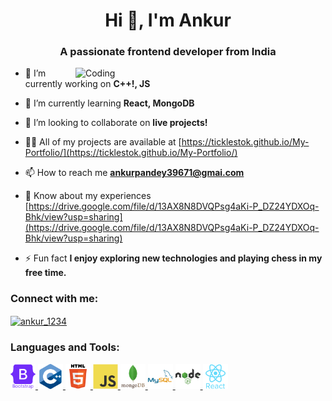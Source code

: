 <h1 align="center">Hi 👋, I'm Ankur</h1>
<h3 align="center">A passionate frontend developer from India</h3>

<img align="right" alt="Coding " width="400" 
  src="https://cdn.dribbble.com/users/1162077/screenshots/3848914/programmer.gif"> 




- 🔭 I’m currently working on **C++!, JS**

- 🌱 I’m currently learning **React, MongoDB**

- 👯 I’m looking to collaborate on **live projects!**

- 👨‍💻 All of my projects are available at [https://ticklestok.github.io/My-Portfolio/](https://ticklestok.github.io/My-Portfolio/)

- 📫 How to reach me **ankurpandey39671@gmai.com**

- 📄 Know about my experiences [https://drive.google.com/file/d/13AX8N8DVQPsg4aKi-P_DZ24YDXOq-Bhk/view?usp=sharing](https://drive.google.com/file/d/13AX8N8DVQPsg4aKi-P_DZ24YDXOq-Bhk/view?usp=sharing)

- ⚡ Fun fact **I enjoy exploring new technologies and playing chess in my free time.**

<h3 align="left">Connect with me:</h3>
<p align="left">
<a href="https://www.leetcode.com/ankur_1234" target="blank"><img align="center" src="https://raw.githubusercontent.com/rahuldkjain/github-profile-readme-generator/master/src/images/icons/Social/leet-code.svg" alt="ankur_1234" height="30" width="40" /></a>
</p>

<h3 align="left">Languages and Tools:</h3>
<p align="left"> <a href="https://getbootstrap.com" target="_blank" rel="noreferrer"> <img src="https://raw.githubusercontent.com/devicons/devicon/master/icons/bootstrap/bootstrap-plain-wordmark.svg" alt="bootstrap" width="40" height="40"/> </a> <a href="https://www.w3schools.com/cpp/" target="_blank" rel="noreferrer"> <img src="https://raw.githubusercontent.com/devicons/devicon/master/icons/cplusplus/cplusplus-original.svg" alt="cplusplus" width="40" height="40"/> </a> <a href="https://www.w3.org/html/" target="_blank" rel="noreferrer"> <img src="https://raw.githubusercontent.com/devicons/devicon/master/icons/html5/html5-original-wordmark.svg" alt="html5" width="40" height="40"/> </a> <a href="https://developer.mozilla.org/en-US/docs/Web/JavaScript" target="_blank" rel="noreferrer"> <img src="https://raw.githubusercontent.com/devicons/devicon/master/icons/javascript/javascript-original.svg" alt="javascript" width="40" height="40"/> </a> <a href="https://www.mongodb.com/" target="_blank" rel="noreferrer"> <img src="https://raw.githubusercontent.com/devicons/devicon/master/icons/mongodb/mongodb-original-wordmark.svg" alt="mongodb" width="40" height="40"/> </a> <a href="https://www.mysql.com/" target="_blank" rel="noreferrer"> <img src="https://raw.githubusercontent.com/devicons/devicon/master/icons/mysql/mysql-original-wordmark.svg" alt="mysql" width="40" height="40"/> </a> <a href="https://nodejs.org" target="_blank" rel="noreferrer"> <img src="https://raw.githubusercontent.com/devicons/devicon/master/icons/nodejs/nodejs-original-wordmark.svg" alt="nodejs" width="40" height="40"/> </a> <a href="https://reactjs.org/" target="_blank" rel="noreferrer"> <img src="https://raw.githubusercontent.com/devicons/devicon/master/icons/react/react-original-wordmark.svg" alt="react" width="40" height="40"/> </a> <a href="https://sass-lang.com" target="_blank" rel="noreferrer">  </a> </p>
